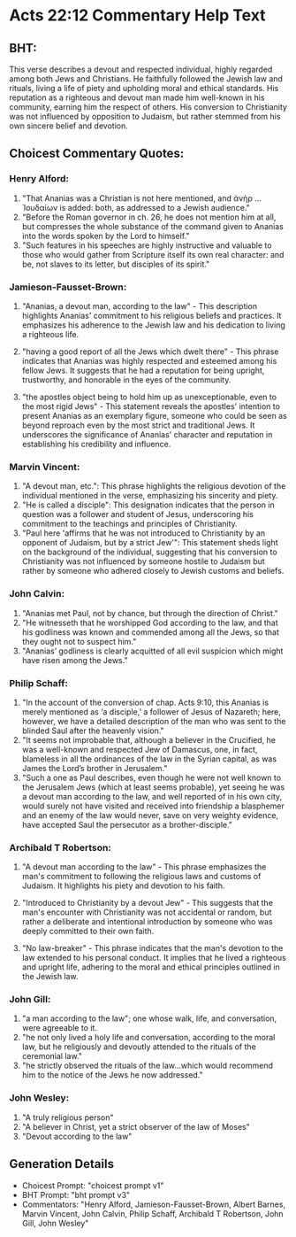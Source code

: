 # Acts 22:12 Commentary Help Text

## BHT:
This verse describes a devout and respected individual, highly regarded among both Jews and Christians. He faithfully followed the Jewish law and rituals, living a life of piety and upholding moral and ethical standards. His reputation as a righteous and devout man made him well-known in his community, earning him the respect of others. His conversion to Christianity was not influenced by opposition to Judaism, but rather stemmed from his own sincere belief and devotion.

## Choicest Commentary Quotes:
### Henry Alford:
1. "That Ananias was a Christian is not here mentioned, and ἀνὴρ … Ἰουδαίων is added: both, as addressed to a Jewish audience."
2. "Before the Roman governor in ch. 26, he does not mention him at all, but compresses the whole substance of the command given to Ananias into the words spoken by the Lord to himself."
3. "Such features in his speeches are highly instructive and valuable to those who would gather from Scripture itself its own real character: and be, not slaves to its letter, but disciples of its spirit."

### Jamieson-Fausset-Brown:
1. "Ananias, a devout man, according to the law" - This description highlights Ananias' commitment to his religious beliefs and practices. It emphasizes his adherence to the Jewish law and his dedication to living a righteous life.

2. "having a good report of all the Jews which dwelt there" - This phrase indicates that Ananias was highly respected and esteemed among his fellow Jews. It suggests that he had a reputation for being upright, trustworthy, and honorable in the eyes of the community.

3. "the apostles object being to hold him up as unexceptionable, even to the most rigid Jews" - This statement reveals the apostles' intention to present Ananias as an exemplary figure, someone who could be seen as beyond reproach even by the most strict and traditional Jews. It underscores the significance of Ananias' character and reputation in establishing his credibility and influence.

### Marvin Vincent:
1. "A devout man, etc.": This phrase highlights the religious devotion of the individual mentioned in the verse, emphasizing his sincerity and piety.
2. "He is called a disciple": This designation indicates that the person in question was a follower and student of Jesus, underscoring his commitment to the teachings and principles of Christianity.
3. "Paul here 'affirms that he was not introduced to Christianity by an opponent of Judaism, but by a strict Jew'": This statement sheds light on the background of the individual, suggesting that his conversion to Christianity was not influenced by someone hostile to Judaism but rather by someone who adhered closely to Jewish customs and beliefs.

### John Calvin:
1. "Ananias met Paul, not by chance, but through the direction of Christ."
2. "He witnesseth that he worshipped God according to the law, and that his godliness was known and commended among all the Jews, so that they ought not to suspect him."
3. "Ananias’ godliness is clearly acquitted of all evil suspicion which might have risen among the Jews."

### Philip Schaff:
1. "In the account of the conversion of chap. Acts 9:10, this Ananias is merely mentioned as ‘a disciple,’ a follower of Jesus of Nazareth; here, however, we have a detailed description of the man who was sent to the blinded Saul after the heavenly vision." 
2. "It seems not improbable that, although a believer in the Crucified, he was a well-known and respected Jew of Damascus, one, in fact, blameless in all the ordinances of the law in the Syrian capital, as was James the Lord’s brother in Jerusalem." 
3. "Such a one as Paul describes, even though he were not well known to the Jerusalem Jews (which at least seems probable), yet seeing he was a devout man according to the law, and well reported of in his own city, would surely not have visited and received into friendship a blasphemer and an enemy of the law would never, save on very weighty evidence, have accepted Saul the persecutor as a brother-disciple."

### Archibald T Robertson:
1. "A devout man according to the law" - This phrase emphasizes the man's commitment to following the religious laws and customs of Judaism. It highlights his piety and devotion to his faith.

2. "Introduced to Christianity by a devout Jew" - This suggests that the man's encounter with Christianity was not accidental or random, but rather a deliberate and intentional introduction by someone who was deeply committed to their own faith.

3. "No law-breaker" - This phrase indicates that the man's devotion to the law extended to his personal conduct. It implies that he lived a righteous and upright life, adhering to the moral and ethical principles outlined in the Jewish law.

### John Gill:
1. "a man according to the law"; one whose walk, life, and conversation, were agreeable to it.
2. "he not only lived a holy life and conversation, according to the moral law, but he religiously and devoutly attended to the rituals of the ceremonial law."
3. "he strictly observed the rituals of the law...which would recommend him to the notice of the Jews he now addressed."

### John Wesley:
1. "A truly religious person"
2. "A believer in Christ, yet a strict observer of the law of Moses"
3. "Devout according to the law"


## Generation Details
- Choicest Prompt: "choicest prompt v1"
- BHT Prompt: "bht prompt v3"
- Commentators: "Henry Alford, Jamieson-Fausset-Brown, Albert Barnes, Marvin Vincent, John Calvin, Philip Schaff, Archibald T Robertson, John Gill, John Wesley"
